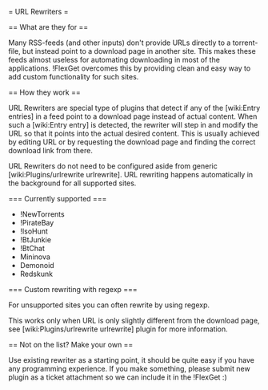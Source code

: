 = URL Rewriters =

== What are they for ==

Many RSS-feeds (and other inputs) don't provide URLs directly to a torrent-file, but instead point to a download page in another site. This makes these feeds almost useless for automating downloading in most of the applications. !FlexGet overcomes this by providing clean and easy way to add custom functionality for such sites.

== How they work ==

URL Rewriters are special type of plugins that detect if any of the [wiki:Entry entries] in a feed point to a download page instead of actual content. When such a [wiki:Entry entry] is detected, the rewriter will step in and modify the URL so that it points into the actual desired content. This is usually achieved by editing URL or by requesting the download page and finding the correct download link from there.

URL Rewriters do not need to be configured aside from generic [wiki:Plugins/urlrewrite urlrewrite]. URL rewriting happens automatically in the background for all supported sites.

=== Currently supported ===

 * !NewTorrents
 * !PirateBay
 * !IsoHunt
 * !BtJunkie
 * !BtChat
 * Mininova
 * Demonoid
 * Redskunk

=== Custom rewriting with regexp ===

For unsupported sites you can often rewrite by using regexp. 

This works only when URL is only slightly different from the download page, see [wiki:Plugins/urlrewrite urlrewrite] plugin for more information.

== Not on the list? Make your own ==

Use existing rewriter as a starting point, it should be quite easy if you have any programming experience. If you make something, please submit new plugin as a ticket attachment so we can include it in the !FlexGet :)